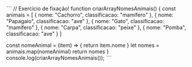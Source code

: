 ˋˋˋ // Exercício de fixação! function criarArrayNomesAnimais() { const animais = [ { nome: "Cachorro", classificacao: "mamífero" }, { nome: "Papagaio", classificacao: "ave" }, { nome: "Gato", classificacao: "mamífero" }, { nome: "Carpa", classificacao: "peixe" }, { nome: "Pomba", classificacao: "ave" } ]

const nomeAnimal = (item) => {
    return item.nome
}
let nomes = animais.map(nomeAnimal)
return nomes
} console.log(criarArrayNomesAnimais()); ˋˋˋ